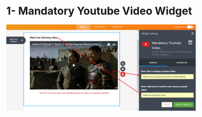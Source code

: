 # 1- Mandatory Youtube Video Widget

![alt text](https://github.com/dgempiuc/JotForm/blob/master/Mandatory%20Youtube%20Video%20Widget/screenshoots/1-widget_settings.png)
